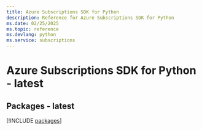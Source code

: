 ```yaml
---
title: Azure Subscriptions SDK for Python
description: Reference for Azure Subscriptions SDK for Python
ms.date: 02/25/2025
ms.topic: reference
ms.devlang: python
ms.service: subscriptions
---
```

# Azure Subscriptions SDK for Python - latest
## Packages - latest
[!INCLUDE [packages](subscriptions-index.md)]